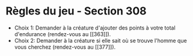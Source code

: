 # Règles du jeu - Section 308

- Choix 1: Demander à la créature d'ajouter des points à votre total d'endurance (rendez-vous au [[363]]).
- Choix 2: Demander à la créature si elle sait où se trouve l'homme que vous cherchez (rendez-vous au [[377]]).